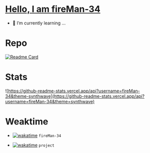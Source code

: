 # [Hello, I am fireMan-34](https://fireman-34.github.io/)
- 🌱 I’m currently learning ...

# Repo
[![Readme Card](https://github-readme-stats.vercel.app/api/pin/?username=fireMan-34&repo=hexo-filter-markdown-auto-indent&theme=synthwave)](https://github.com/fireMan-34/hexo-filter-markdown-auto-indent)

# Stats
![https://github-readme-stats.vercel.app/api?username=fireMan-34&theme-synthwave](https://github-readme-stats.vercel.app/api?username=fireMan-34&theme=synthwave)

# Weaktime

- [![wakatime](https://wakatime.com/badge/user/a34ca63b-ead6-4b13-8b8f-ca28ee4db1bb/project/4791a7b9-444a-4381-807b-bbaea3a58cad.svg)](https://wakatime.com/badge/user/a34ca63b-ead6-4b13-8b8f-ca28ee4db1bb/project/4791a7b9-444a-4381-807b-bbaea3a58cad) `fireMan-34`

- [![wakatime](https://wakatime.com/badge/user/a34ca63b-ead6-4b13-8b8f-ca28ee4db1bb/project/d20969b8-965a-48f6-b080-e49a2ac5e5b8.svg)](https://wakatime.com/badge/user/a34ca63b-ead6-4b13-8b8f-ca28ee4db1bb/project/d20969b8-965a-48f6-b080-e49a2ac5e5b8) `project`

